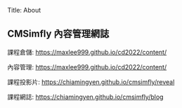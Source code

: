 Title: About

## CMSimfly 內容管理網誌

課程倉儲: <a href="https://maxlee999.github.io/cd2022/content/">https://maxlee999.github.io/cd2022/content/</a>

內容管理: <a href="https://maxlee999.github.io/cd2022/content/">https://maxlee999.github.io/cd2022/content/</a>

課程投影片: <a href="https://chiamingyen.github.io/cmsimfly/reveal">https://chiamingyen.github.io/cmsimfly/reveal</a>

課程網誌: <a href="https://chiamingyen.github.io/cmsimfly/blog">https://chiamingyen.github.io/cmsimfly/blog</a>








